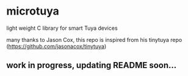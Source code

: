 # microtuya
light weight C library for smart Tuya devices

many thanks to Jason Cox, this repo is inspired from his tinytuya repo (https://github.com/jasonacox/tinytuya)

## work in progress, updating README soon...
